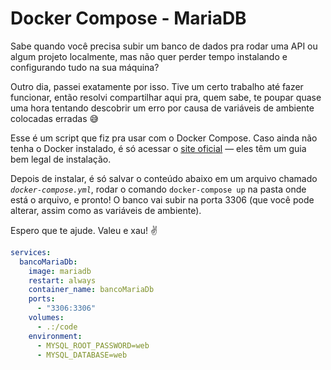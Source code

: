# Docker Compose - MariaDB

Sabe quando você precisa subir um banco de dados pra rodar uma API ou algum projeto localmente, mas não quer perder tempo instalando e configurando tudo na sua máquina?

Outro dia, passei exatamente por isso. Tive um certo trabalho até fazer funcionar, então resolvi compartilhar aqui pra, quem sabe, te poupar quase uma hora tentando descobrir um erro por causa de variáveis de ambiente colocadas erradas 😅

Esse é um script que fiz pra usar com o Docker Compose. Caso ainda não tenha o Docker instalado, é só acessar o [site oficial](https://docs.docker.com/compose/install/linux/) — eles têm um guia bem legal de instalação. 

Depois de instalar, é só salvar o conteúdo abaixo em um arquivo chamado *`docker-compose.yml`*, rodar o comando `docker-compose up` na pasta onde está o arquivo, e pronto! O banco vai subir na porta 3306 (que você pode alterar, assim como as variáveis de ambiente).

Espero que te ajude. Valeu e xau! ✌️

```yaml
services:
  bancoMariaDb:
    image: mariadb
    restart: always
    container_name: bancoMariaDb
    ports:
      - "3306:3306"
    volumes:
      - .:/code
    environment:
      - MYSQL_ROOT_PASSWORD=web
      - MYSQL_DATABASE=web
```
